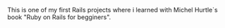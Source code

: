 This is one of my first Rails projects where i learned with Michel Hurtle`s book "Ruby on Rails for begginers".
